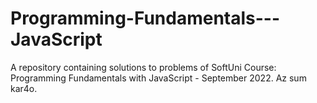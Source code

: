 # Programming-Fundamentals---JavaScript
A repository containing solutions to problems of SoftUni Course: Programming Fundamentals with JavaScript - September 2022.
Az sum kar4o.